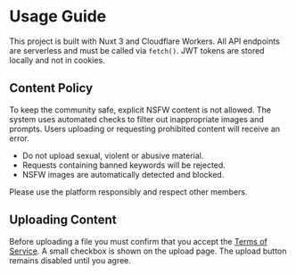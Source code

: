 # Usage Guide

This project is built with Nuxt 3 and Cloudflare Workers. All API endpoints are serverless and must be called via `fetch()`. JWT tokens are stored locally and not in cookies.

## Content Policy

To keep the community safe, explicit NSFW content is not allowed. The system uses automated checks to filter out inappropriate images and prompts. Users uploading or requesting prohibited content will receive an error.

- Do not upload sexual, violent or abusive material.
- Requests containing banned keywords will be rejected.
- NSFW images are automatically detected and blocked.

Please use the platform responsibly and respect other members.

## Uploading Content

Before uploading a file you must confirm that you accept the
[Terms of Service](/terms). A small checkbox is shown
on the upload page. The upload button remains disabled until you agree.
